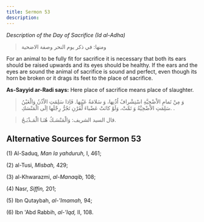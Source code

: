 ```yaml
---
title: Sermon 53
description: 
---
```


*Description of the Day of Sacrifice (Id al-Adha)*

> ومنها: في ذكر يوم النحر وصفة الاضحية

For an animal to be fully fit for sacrifice it is necessary that both
its ears should be raised upwards and its eyes should be healthy. If the
ears and the eyes are sound the animal of sacrifice is sound and
perfect, even though its horn be broken or it drags its feet to the
place of sacrifice.

**As-Sayyid ar-Radi says:** Here place of sacrifice means place of
slaughter.

> وَ مِنْ تَمامِ الاْضْحِيَّةِ اسْتِشْرافُ اُذُنِها، وَ سَلامَةُ عَيْنِها. فَاِذا سَلِمَتِ الاْذُنُ وَالْعَيْنُ
> سَلِمَتِ الاْضْحِيَّةُ وَ تَمَّتْ، وَلَوْ كانَتْ عَضْباءَ لْقَرْنِ تَجُرُّ رِجْلَها اِلَى الْمَنْسَكِ. .

> قال السيد الشريف: وَالْمَنْسَـكُ هُنَـا الْمَـذْبَـحُ.

## Alternative Sources for Sermon 53

\(1\) Al-Saduq, *Man la yahduruh,* I, 461;

\(2\) al-Tusi, *Misbah,* 429;

\(3\) al-Khwarazmi, *al-Manaqib,* 108;

\(4\) Nasr, *Siffin,* 201;

\(5\) Ibn Qutaybah, *al-\'Imamah,* 94;

\(6\) Ibn 'Abd Rabbih, *al-'Iqd,* II, 108.
